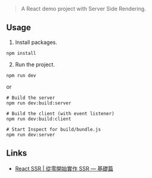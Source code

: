 > A React demo project with Server Side Rendering.

## Usage
1. Install packages.
```
npm install
```

2. Run the project.
```
npm run dev
```

or

```
# Build the server
npm run dev:build:server

# Build the client (with event listener)
npm run dev:build:client

# Start Inspect for build/bundle.js
npm run dev:server
```


## Links
 - [React SSR | 從零開始實作 SSR — 基礎篇](https://medium.com/%E6%89%8B%E5%AF%AB%E7%AD%86%E8%A8%98/server-side-rendering-ssr-in-reactjs-part1-d2a11890abfc)